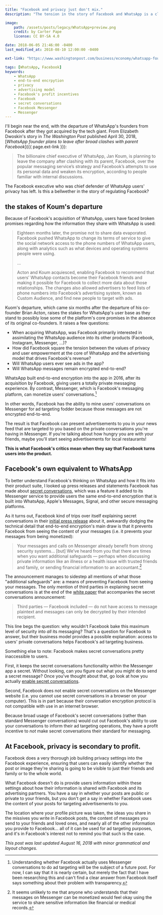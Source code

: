```yaml
---
title: "Facebook and privacy just don't mix."
description: "The tension in the story of Facebook and WhatsApp is a close parallel to a larger tension between user privacy and Facebook's profit motives."

image:
    path: /assets/posts/legacy/WhatsApp+preview.png
    credit: by Carter Pape
    license: CC BY-SA 4.0

date: 2018-06-05 21:46:00 -0400
last_modified_at: 2018-08-10 12:00:00 -0400

ext-link: "https://www.washingtonpost.com/business/economy/whatsapp-founder-plans-to-leave-after-broad-clashes-with-parent-facebook/2018/04/30/49448dd2-4ca9-11e8-84a0-458a1aa9ac0a_story.html"

tags: [WhatsApp, Facebook]
keywords:
    - WhatsApp
    - end-to-end encrpytion
    - privacy
    - advertising model
    - Facebook's profit incentives
    - Facebook
    - secret conversations
    - Facebook Messenger
    - Messenger
---
```


I'll begin near the end, with the departure of WhatsApp's founders from Facebook after they got acquired by the tech giant. From Elizabeth Dwoskin's story in *The Washington Post* published April 30, 2018, [_WhatsApp founder plans to leave after broad clashes with parent Facebook_]({{ page.ext-link }}):

> The billionaire chief executive of WhatsApp, Jan Koum, is planning to leave the company after clashing with its parent, Facebook, over the popular messaging service’s strategy and Facebook’s attempts to use its personal data and weaken its encryption, according to people familiar with internal discussions.

The Facebook executive who was chief defender of WhatsApp users' privacy has left. Is this a bellwether in the story of regulating Facebook? 

## the stakes of Koum's departure

Because of Facebook's acquisition of WhatsApp, users have faced broken promises regarding how the information they share with WhatsApp is used:

> Eighteen months later, the promise not to share data evaporated. Facebook pushed WhatsApp to change its terms of service to give the social network access to the phone numbers of WhatsApp users, along with analytics such as what devices and operating systems people were using.
> 
> …
> 
> Acton and Koum acquiesced, enabling Facebook to recommend that users’ WhatsApp contacts become their Facebook friends and making it possible for Facebook to collect more data about those relationships. The changes also allowed advertisers to feed lists of phone numbers into Facebook’s advertising system, known as Custom Audience, and find new people to target with ads.

Kuom's departure, which came six months after the departure of his co-founder Brian Acton, raises the stakes for WhatsApp's user base as they stand to possibly lose some of the platform's core promises in the absence of its original co-founders. It raises a few questions:
- When acquiring WhatsApp, was Facebook primarily interested in assimilating the WhatsApp audience into its other products (Facebook, Instagram, Messenger, …)?
- How did Facebook square the tension between the values of privacy and user empowerment at the core of WhatsApp and the advertising model that drives Facebook's revenue?
- Will WhatsApp users ever see ads in the app?
- Will WhatsApp messages remain encrypted end-to-end?

WhatsApp built end-to-end encryption into the app in 2016, after its acquisition by Facebook, giving users a totally private messaging experience. By contrast, Messenger, which is Facebook's messaging platform, can monetize users' conversations.[^Messenger]

In other words, Facebook has the ability to mine users' conversations on Messenger for ad targeting fodder because those messages are not encrypted end-to-end.

The result is that Facebook can present advertisements to you in your news feed that are targeted to you based on the private conversations you're having in Messenger. If you're talking about how hungry you are with your friends, maybe you'll start seeing advertisements for local restaurants!

**This is what Facebook's critics mean when they say that Facebook turns users into the product.**

## Facebook's own equivalent to WhatsApp

To better understand Facebook's thinking on WhatsApp and how it fits into their product suite, I looked up press releases and statements Facebook has made about [secret conversations][full help page on secret conversations], which was a feature it added to its Messenger service to provide users the same end-to-end encryption that is built into WhatsApp, Apple's Messages, Signal, and other secure messaging platforms.

As it turns out, Facebook kind of trips over itself explaining secret conversations in their [initial press release][secret conversations press release] about it, awkwardly dodging the technical detail that end-to-end encryption's main draw is that it prevents Facebook from seeing the content of your messages (i.e. it prevents your messages from being monetized):

> Your messages and calls on Messenger already benefit from strong security systems… [but] We’ve heard from you that there are times when you want additional safeguards — perhaps when discussing private information like an illness or a health issue with trusted friends and family, or sending financial information to an accountant.[^private-on-messenger]

The announcement manages to sidestep all mentions of what those "additional safeguards" are: a means of preventing Facebook from seeing your messages. The only mention of third parties in explaining secret conversations is at the end of the [white paper][Messenger white paper] that accompanies the secret conversations announcement:

> Third parties — Facebook included — do not have access to message plaintext and messages can only be decrypted by their intended recipient.

This line begs the question: why wouldn't Facebook bake this maximum level of security into _all_ its messaging? That's a question for Facebook to answer, but their business model provides a possible explanation: access to users' private conversations helps Facebook's ad targeting business.

Something else to note: Facebook makes secret conversations pretty inaccessible to users.

First, it keeps the secret conversations functionality within the Messenger app a secret. Without looking, can you figure out what you might do to send a secret message? Once you've thought about that, go look at how you actually [enable secret conversations].

Second, Facebook does not enable secret conversations on the Messenger website (i.e. you cannot use secret conversations in a browser on your computer). This is in part because their conversation encryption protocol is not compatible with use in an internet browser.

Because broad usage of Facebook's secret conversations (rather than standard Messenger conversations) would cut out Facebook's ability to use your conversations to inform their ad targeting operations, they have a profit incentive to _not_ make secret conversations their standard for messaging.

## At Facebook, privacy is secondary to profit.

Facebook does a very thorough job building privacy settings into the Facebook experience, ensuring that users can easily identify whether the post or image they're sharing is going to be visible to just their friends and family or to the whole world.

What Facebook doesn't do is provide users information within these settings about how their information is shared with Facebook and its advertising partners. You have a say in whether your posts are public or private to your friends, but you don't get a say in whether Facebook uses the content of your posts for targeting advertisements to you.

The location where your profile picture was taken, the ideas you share in the missives you write in Facebook posts, the content of messages you send to your friends and loved ones, and nearly all of the other information you provide to Facebook… all of it can be used for ad targeting purposes, and it's in Facebook's interest not to remind you that such is the case.

_This post was last updated August 16, 2018 with minor grammatical and layout changes._




[^Messenger]:
    Understanding whether Facebook actually uses Messenger conversations to do ad targeting will be the subject of a future post. For now, I can say that it is nearly certain, but merely the fact that I have been researching this and can't find a clear answer from Facebook itself says something about their problem with transparency.
    
[^private-on-messenger]:
    It seems unlikely to me that anyone who understands that their messages on Messenger can be monetized would feel okay using the service to share sensitive information like financial or medical records.



[Decompiling Facebook index]: /the-blog/decompiling-facebook/
[enable secret conversations]: https://www.facebook.com/help/messenger-app/811527538946901?helpref=uf_permalink
[full help page on secret conversations]: https://www.facebook.com/help/messenger-app/1084673321594605/?helpref=hc_fnav
[Messenger white paper]: https://web.archive.org/web/20200803073615/https://fbnewsroomus.files.wordpress.com/2016/07/messenger-secret-conversations-technical-whitepaper.pdf
[secret conversations press release]: https://newsroom.fb.com/news/2016/07/messenger-starts-testing-end-to-end-encryption-with-secret-conversations/
